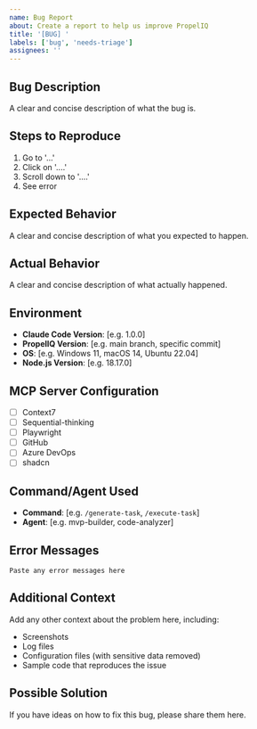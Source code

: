 ```yaml
---
name: Bug Report
about: Create a report to help us improve PropelIQ
title: '[BUG] '
labels: ['bug', 'needs-triage']
assignees: ''
---
```


## Bug Description
A clear and concise description of what the bug is.

## Steps to Reproduce
1. Go to '...'
2. Click on '....'
3. Scroll down to '....'
4. See error

## Expected Behavior
A clear and concise description of what you expected to happen.

## Actual Behavior
A clear and concise description of what actually happened.

## Environment
- **Claude Code Version**: [e.g. 1.0.0]
- **PropelIQ Version**: [e.g. main branch, specific commit]
- **OS**: [e.g. Windows 11, macOS 14, Ubuntu 22.04]
- **Node.js Version**: [e.g. 18.17.0]

## MCP Server Configuration
- [ ] Context7
- [ ] Sequential-thinking
- [ ] Playwright
- [ ] GitHub
- [ ] Azure DevOps
- [ ] shadcn

## Command/Agent Used
- **Command**: [e.g. `/generate-task`, `/execute-task`]
- **Agent**: [e.g. mvp-builder, code-analyzer]

## Error Messages
```
Paste any error messages here
```

## Additional Context
Add any other context about the problem here, including:
- Screenshots
- Log files
- Configuration files (with sensitive data removed)
- Sample code that reproduces the issue

## Possible Solution
If you have ideas on how to fix this bug, please share them here.